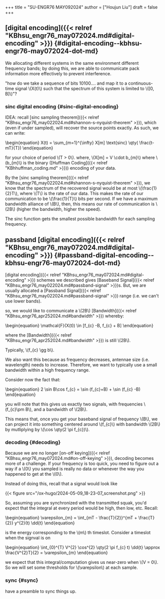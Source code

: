 +++
title = "SU-ENGR76 MAY092024"
author = ["Houjun Liu"]
draft = false
+++

## [digital encoding]({{< relref "KBhsu_engr76_may072024.md#digital-encoding" >}}) {#digital-encoding--kbhsu-engr76-may072024-dot-md}

We allocating different systems in the same environment different frequency bands; by doing this, we are able to communicate pack information more effectively to prevent interference.

"how do we take a sequence of bits 10100.... and map it to a continuous-time signal \\(X(t)\\) such that the spectrum of this system is limited to \\([0, B]\\)"?


### sinc digital encoding {#sinc-digital-encoding}

IDEA: recall [sinc sampling theorem]({{< relref "KBhsu_engr76_may022024.md#shannon-s-nyquist-theorem" >}}), which (even if under sampled), will recover the source points exactly. As such, we can write:

\begin{equation}
X(t) = \sum\_{m=1}^{\infty} X[m] \text{sinc} \qty( \frac{t-mT}{T})
\end{equation}

for your choice of period \\(T > 0\\). where, \\(X[m] = V \cdot b\_{m}\\) where \\(b\_{m}\\) is the binary ([Huffman Coding]({{< relref "KBhhuffman_coding.md" >}})) encoding of your data.

By the [sinc sampling theorem]({{< relref "KBhsu_engr76_may022024.md#shannon-s-nyquist-theorem" >}}), we know that the spectrum of the recovered signal would be at most \\(\frac{1}{2}T\\), where \\(T\\) is the rate of our data. This makes the rate of our communication to be \\(\frac{1}{T}\\) bits per second. If we have a maximum bandwidth alliance of \\(B\\), then, this means our rate of communication is \\(2B\\) (higher the bandwidth, higher the speed).

The sinc function gets the smallest possible bandwidth for each sampling frequency.


## passband [digital encoding]({{< relref "KBhsu_engr76_may072024.md#digital-encoding" >}}) {#passband-digital-encoding--kbhsu-engr76-may072024-dot-md}

[digital encoding]({{< relref "KBhsu_engr76_may072024.md#digital-encoding" >}}) schemes we described gives [Baseband Signal]({{< relref "KBhsu_engr76_may022024.md#passband-signal" >}})s. But, we are usually allocated a [Passband Signal]({{< relref "KBhsu_engr76_may022024.md#passband-signal" >}}) range (i.e. we can't use lower bands).

so, we would like to communicate a \\(2B\\) [Bandwidth]({{< relref "KBhsu_engr76_apr252024.md#bandwidth" >}}) whereby:

\begin{equation}
\mathcal{F}(X(t)) \in [f\_{c} -B, f\_{c} + B]
\end{equation}

where the [Bandwidth]({{< relref "KBhsu_engr76_apr252024.md#bandwidth" >}}) is still \\(2B\\).

Typically, \\(f\_{c} \gg b\\).

We also want this because as frequency decreases, antennae size (i.e. wavelength) needs to increase. Therefore, we want to typically use a small bandwidth within a high frequency range.

Consider now the fact that:

\begin{equation}
2 \sin B\cos f\_{c}  = \sin (f\_{c}+B) + \sin (f\_{c} -B)
\end{equation}

you will note that this gives us exactly two signals, with frequencies \\(f\_{c}\pm B\\), and a bandwidth of \\(2B\\).

This means that, once you get your baseband signal of frequency \\(B\\), we can project it into something centered around \\(f\_{c}\\) with bandwidth \\(2B\\) by mutliplying by \\(\cos \qty(2 \pi f\_{c})\\).


### decoding {#decoding}

Because we are no longer [on-off keying]({{< relref "KBhsu_engr76_may072024.md#on-off-keying" >}}), decoding becomes more of a challenge. If your frequency is too quick, you need to figure out a way if a \\(0\\) you sampled is really no data or whenever the way you happened to get at the \\(0\\).

Instead of doing this, recall that a signal would look like

{{< figure src="/ox-hugo/2024-05-09_18-23-07_screenshot.png" >}}

So, assuming you are synchronized with the transmitted squak, you'd expect that the integral at every period would be high, then low, etc. Recall:

\begin{equation}
\varepsilon\_{m} = \int\_{mT - \frac{T}{2}}^{mT + \frac{T}{2}} y^{2}(t) \dd{t}
\end{equation}

is the energy corresponding to the \\(m\\) th timeslot. Consider a timeslot when the signval is on

\begin{equation}
\int\_{0}^{T} V^{2} \cos^{2} \qty(2 \pi f\_{c} t) \dd{t} \approx \frac{V^{2}T}{2} = \varepsilon\_{m}
\end{equation}

we expect that this integral/computation gives us near-zero when \\(V = 0\\). So we will set some thresholds for \\(\varepsilon\\) at each sample.


### sync {#sync}

have a preamble to sync things up.
